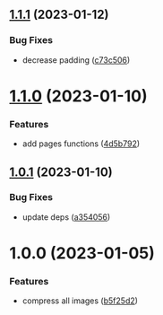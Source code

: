## [1.1.1](https://github.com/rfoel/andressakanashiro.com/compare/v1.1.0...v1.1.1) (2023-01-12)


### Bug Fixes

* decrease padding ([c73c506](https://github.com/rfoel/andressakanashiro.com/commit/c73c5067cd07cd4efcf34ce976958033b4305827))

# [1.1.0](https://github.com/rfoel/andressakanashiro.com/compare/v1.0.1...v1.1.0) (2023-01-10)


### Features

* add pages functions ([4d5b792](https://github.com/rfoel/andressakanashiro.com/commit/4d5b7925f1f8d4762da06c0e862953ed8d9c43f0))

## [1.0.1](https://github.com/rfoel/andressakanashiro.com/compare/v1.0.0...v1.0.1) (2023-01-10)


### Bug Fixes

* update deps ([a354056](https://github.com/rfoel/andressakanashiro.com/commit/a354056a8410c08ac5b0a52dacc1fa61b8fe63e5))

# 1.0.0 (2023-01-05)


### Features

* compress all images ([b5f25d2](https://github.com/rfoel/kanashiro/commit/b5f25d25f27b8e0be04c405b891355cffbb264f1))
